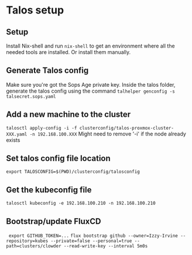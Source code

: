 # Talos setup

## Setup
Install Nix-shell and run `nix-shell` to get an environment where all the needed tools are installed.
Or install them manually.

## Generate Talos config
Make sure you're got the Sops Age private key. 
Inside the talos folder, generate the talos config using the command `talhelper genconfig -s talsecret.sops.yaml`

## Add a new machine to the cluster
`talosctl apply-config -i -f clusterconfig/talos-proxmox-cluster-XXX.yaml -n 192.168.100.XXX`
Might need to remove '-i' if the node already exists

## Set talos config file location
`export TALOSCONFIG=$(PWD)/clusterconfig/talosconfig`

## Get the kubeconfig file
`talosctl kubeconfig -e 192.168.100.210 -n 192.168.100.210`

## Bootstrap/update FluxCD
` export GITHUB_TOKEN=...`
`flux bootstrap github --owner=Izzy-Irvine --repository=kubes --private=false --personal=true --path=clusters/clowder --read-write-key --interval 5m0s`
